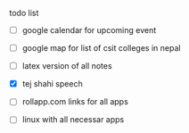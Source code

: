 todo list
- [ ] google calendar for upcoming event
- [ ] google map for list of csit colleges in nepal 
- [ ] latex version of all notes
- [x] tej shahi speech
- [ ] rollapp.com links for all apps
- [ ] linux with all necessar apps

